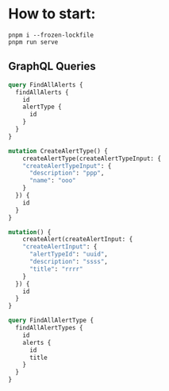# How to start:

```shell
pnpm i --frozen-lockfile
pnpm run serve
```

## GraphQL Queries

```graphql
query FindAllAlerts {
  findAllAlerts {
    id
    alertType {
      id
    }
  }
}
```

```graphql
mutation CreateAlertType() {
    createAlertType(createAlertTypeInput: {
    "createAlertTypeInput": {
      "description": "ppp",
      "name": "ooo"
    }
  }) {
    id
  }
}
```

```graphql
mutation() {
    createAlert(createAlertInput: {
    "createAlertInput": {
      "alertTypeId": "uuid",
      "description": "ssss",
      "title": "rrrr"
    }
  }) {
    id
  }
}
```

```graphql
query FindAllAlertType {
  findAllAlertTypes {
    id
    alerts {
      id
      title
    }
  }
}
```
